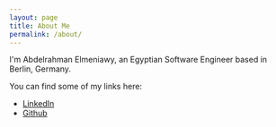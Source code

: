 ```yaml
---
layout: page
title: About Me
permalink: /about/
---
```


I'm Abdelrahman Elmeniawy, an Egyptian Software Engineer based in Berlin, Germany.

You can find some of my links here:

- [LinkedIn](https://www.linkedin.com/in/abdelrahman-elmeniawy-548266108/)
- [Github](https://www.linkedin.com/in/abdelrahman-elmeniawy-548266108/)
